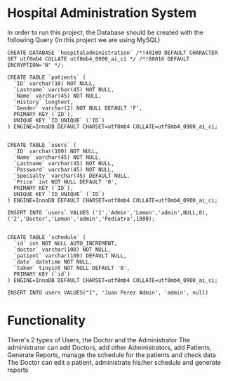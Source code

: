 # Hospital Administration System
In order to run this project, the Database should be created with the following Query (In this project we are using MySQL)

```
CREATE DATABASE `hospitaladministration` /*!40100 DEFAULT CHARACTER SET utf8mb4 COLLATE utf8mb4_0900_ai_ci */ /*!80016 DEFAULT ENCRYPTION='N' */;

CREATE TABLE `patients` (
  `ID` varchar(10) NOT NULL,
  `Lastname` varchar(45) NOT NULL,
  `Name` varchar(45) NOT NULL,
  `History` longtext,
  `Gender` varchar(2) NOT NULL DEFAULT 'F',
  PRIMARY KEY (`ID`),
  UNIQUE KEY `ID_UNIQUE` (`ID`)
) ENGINE=InnoDB DEFAULT CHARSET=utf8mb4 COLLATE=utf8mb4_0900_ai_ci;


CREATE TABLE `users` (
  `ID` varchar(100) NOT NULL,
  `Name` varchar(45) NOT NULL,
  `Lastname` varchar(45) NOT NULL,
  `Password` varchar(45) NOT NULL,
  `Specialty` varchar(45) DEFAULT NULL,
  `Price` int NOT NULL DEFAULT '0',
  PRIMARY KEY (`ID`),
  UNIQUE KEY `ID_UNIQUE` (`ID`)
) ENGINE=InnoDB DEFAULT CHARSET=utf8mb4 COLLATE=utf8mb4_0900_ai_ci;

INSERT INTO `users` VALUES ('1','Admin','Lemon','admin',NULL,0),('2','Doctor','Lemon','admin','Pediatra',1000);


CREATE TABLE `schedule` (
  `id` int NOT NULL AUTO_INCREMENT,
  `doctor` varchar(100) NOT NULL,
  `patient` varchar(100) DEFAULT NULL,
  `date` datetime NOT NULL,
  `taken` tinyint NOT NULL DEFAULT '0',
  PRIMARY KEY (`id`)
) ENGINE=InnoDB DEFAULT CHARSET=utf8mb4 COLLATE=utf8mb4_0900_ai_ci;

INSERT INTO users VALUES("1", 'Juan Perez Admin', 'admin', null)

```

# Functionality
There's 2 types of Users, the Doctor and the Administrator
The administrator can add Doctors, add other Administrators, add Patients, Generate Reports, manage the schedule for the patients and check data
The Doctor can edit a patient, administrate his/her schedule and generate reports